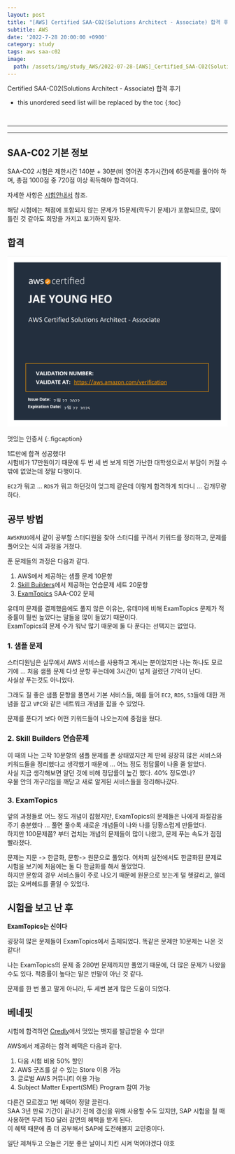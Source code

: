 ```yaml
---
layout: post
title: "[AWS] Certified SAA-C02(Solutions Architect - Associate) 합격 후기"
subtitle: AWS
date: '2022-7-28 20:00:00 +0900'
category: study
tags: aws saa-c02
image:
  path: /assets/img/study_AWS/2022-07-28-[AWS]_Certified_SAA-C02(Solutions_Architect_-_Associate)_합격_후기/AWS_Certified_Solutions_Architect_-_Associate_certificate.png
---
```


Certified SAA-C02(Solutions Architect - Associate) 합격 후기

<!--more-->

* this unordered seed list will be replaced by the toc
{:toc}

<br>
<hr/>
<hr/>

## SAA-C02 기본 정보

SAA-C02 시험은 제한시간 140분 + 30분(비 영어권 추가시간)에 65문제를 풀어야 하며, 총점 1000점 중 720점 이상 획득해야 합격이다.

자세한 사항은 [시험안내서](https://d1.awsstatic.com/ko_KR/training-and-certification/docs-sa-assoc/AWS-Certified-Solutions-Architect-Associate_Exam-Guide.pdf) 참조.

해당 시험에는 채점에 포함되지 않는 문제가 15문제(깍두기 문제)가 포함되므로, 많이 틀린 것 같아도 희망을 가지고 포기하지 말자.

## 합격

![archi](/assets/img/study_AWS/2022-07-28-[AWS]_Certified_SAA-C02(Solutions_Architect_-_Associate)_합격_후기/AWS_Certified_Solutions_Architect_-_Associate_certificate.png)

멋있는 인증서
{:.figcaption}

1트만에 합격 성공했다!<br>
시험비가 17만원이기 때문에 두 번 세 번 보게 되면 가난한 대학생으로서 부담이 커질 수 밖에 없었는데 정말 다행이다.<br>

`EC2`가 뭐고 ... `RDS`가 뭐고 하던것이 엊그제 같은데 이렇게 합격하게 되다니 ... 감개무량하다.

## 공부 방법

`AWSKRUG`에서 같이 공부할 스터디원을 찾아 스터디를 꾸려서 키워드를 정리하고, 문제를 풀어오는 식의 과정을 거쳤다.

푼 문제들의 과정은 다음과 같다.

1. AWS에서 제공하는 샘플 문제 10문항
2. [Skill Builders](https://explore.skillbuilder.aws/)에서 제공하는 연습문제 세트 20문항 
3. [ExamTopics](https://www.examtopics.com/exams/amazon/aws-certified-solutions-architect-associate-saa-c02/view/) SAA-C02 문제

유데미 문제를 결제했음에도 풀지 않은 이유는, 유데미에 비해 ExamTopics 문제가 적중률이 훨씬 높았다는 말들을 많이 들었기 때문이다.<br>
ExamTopics의 문제 수가 워낙 많기 때문에 둘 다 푼다는 선택지는 없었다.


### 1. 샘플 문제

스터디원님은 실무에서 AWS 서비스를 사용하고 계시는 분이었지만 나는 하나도 모르기에 ... 처음 샘플 문제 다섯 문항 푸는데에 3시간이 넘게 걸렸던 기억이 난다.<br>
사실상 푸는것도 아니었다.

그래도 질 좋은 샘플 문항을 풀면서 기본 서비스들, 예를 들어 `EC2`, `RDS`, `S3`들에 대한 개념을 잡고 `VPC`와 같은 네트워크 개념을 잡을 수 있었다.

문제를 푼다기 보다 어떤 키워드들이 나오는지에 중점을 뒀다.

### 2. Skill Builders 연습문제

이 때의 나는 고작 10문항의 샘플 문제를 푼 상태였지만 제 딴에 굉장히 많은 서비스와 키워드들을 정리했다고 생각했기 때문에 ... 어느 정도 정답률이 나올 줄 알았다. <br>
사실 지금 생각해보면 알던 것에 비해 정답률이 높긴 했다. 40% 정도였나? <br>
우물 안의 개구리임을 깨닫고 새로 알게된 서비스들을 정리해나갔다.<br>

### 3. ExamTopics

앞의 과정들로 어느 정도 개념이 잡혔지만, ExamTopics의 문제들은 나에게 좌절감을 주기 충분했다 ... 풀면 풀수록 새로운 개념들이 나와 나를 당황스럽게 만들었다. <br>
하지만 100문제쯤? 부터 겹치는 개념의 문제들이 많이 나왔고, 문제 푸는 속도가 점점 빨라졌다.

문제는 지문 -> 한글화, 문항-> 원문으로 풀었다. 어차피 실전에서도 한글화된 문제로 시험을 보기에 처음에는 둘 다 한글화를 해서 풀었었다. <br>
하지만 문항의 경우 서비스들이 주로 나오기 때문에 원문으로 보는게 덜 헷갈리고, 쓸데없는 오버헤드를 줄일 수 있었다.<br>

## 시험을 보고 난 후

**ExamTopics는 신이다**

굉장히 많은 문제들이 ExamTopics에서 출제되었다.
똑같은 문제만 10문제는 나온 것 같다!

나는 ExamTopics의 문제 중 280번 문제까지만 풀었기 때문에, 더 많은 문제가 나왔을 수도 있다. 적중률이 높다는 말은 빈말이 아닌 것 같다.

문제를 한 번 풀고 말게 아니라, 두 세번 본게 많은 도움이 되었다.

## 베네핏

<div data-iframe-width="150" data-iframe-height="270" data-share-badge-id="1e6da221-09db-4388-8d5b-8411f4a8c515" data-share-badge-host="https://www.credly.com"></div><script type="text/javascript" async src="//cdn.credly.com/assets/utilities/embed.js"></script>

시험에 합격하면 [Credly](https://www.credly.com/earner/earned)에서 멋있는 뱃지를 발급받을 수 있다!

AWS에서 제공하는 합격 혜택은 다음과 같다.

1. 다음 시험 비용 50% 할인
2. AWS 굿즈를 살 수 있는 Store 이용 가능
3. 글로벌 AWS 커뮤니티 이용 가능
4. Subject Matter Expert(SME) Program 참여 가능

다른건 모르겠고 1번 혜택이 정말 끌린다.<br>
SAA 3년 만료 기간이 끝나기 전에 갱신을 위해 사용할 수도 있지만, SAP 시험을 칠 때 사용하면 무려 150 달러 감면의 혜택을 받게 된다.<br>
이 혜택 때문에 좀 더 공부해서 SAP에 도전해볼지 고민중이다.<br>

일단 제쳐두고 오늘은 기분 좋은 날이니 치킨 시켜 먹어야겠다 야호
